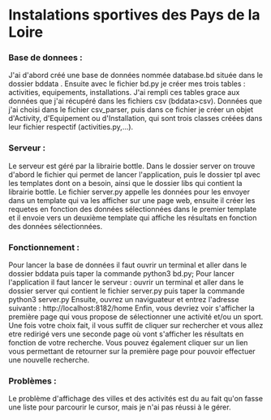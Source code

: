 # Instalations sportives des Pays de la Loire
### Base de donnees :
J'ai d'abord créé une base de données nommée database.bd située dans le dossier bddata . Ensuite avec le fichier bd.py je créer mes trois tables : activities, equipements, installations. J'ai rempli ces tables grace aux données que j'ai récupéré dans les fichiers csv (bddata>csv).
Données que j'ai choisi dans le fichier csv_parser, puis dans ce fichier je créer un objet d'Activity, d'Equipement ou d'Installation, qui sont trois classes créées dans leur fichier respectif (activities.py,...).

### Serveur :
Le serveur est géré par la librairie bottle.
Dans le dossier server on trouve d'abord le fichier qui permet de lancer l'application, puis le dossier tpl avec les templates dont on a besoin, ainsi que le dossier libs qui contient la librairie bottle.
Le fichier server.py appelle les données pour les envoyer dans un template qui va les afficher sur une page web, ensuite il créer les requetes en fonction des données sélectionnées dans le premier template et il envoie vers un deuxième template qui affiche les résultats en fonction des données sélectionnées.

### Fonctionnement :
Pour lancer la base de données il faut ouvrir un terminal et aller dans le dossier bddata puis taper la commande python3 bd.py;
Pour lancer l'application il faut lancer le serveur : ouvrir un terminal et aller dans le dossier server qui contient le fichier server.py puis taper la commande python3 server.py
Ensuite, ouvrez un naviguateur et entrez l'adresse suivante : http://localhost:8182/home
Enfin, vous devriez voir s'afficher la première page qui vous propose de sélectionner une activité et/ou un sport.
Une fois votre choix fait, il vous suffit de cliquer sur rechercher et vous allez etre redirigé vers une seconde page où vont s'afficher les résultats en fonction de votre recherche. Vous pouvez également cliquer sur un lien vous permettant de retourner sur la première page pour pouvoir effectuer une nouvelle recherche.

### Problèmes :
Le problème d'affichage des villes et des activités est du au fait qu'on fasse une liste pour parcourir le cursor, mais je n'ai pas réussi à le gérer.

